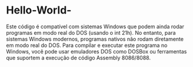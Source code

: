 # Hello-World-






Este código é compatível com sistemas Windows que podem ainda rodar programas em modo real do DOS (usando o int 21h). No entanto, para sistemas Windows modernos, programas nativos não rodam diretamente em modo real do DOS. Para compilar e executar este programa no Windows, você pode usar emuladores DOS como DOSBox ou ferramentas que suportem a execução de código Assembly 8086/8088.
